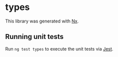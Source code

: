 # types

This library was generated with [Nx](https://nx.dev).

## Running unit tests

Run `ng test types` to execute the unit tests via [Jest](https://jestjs.io).
